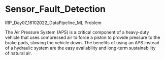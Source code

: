 # Sensor_Fault_Detection
IRP_Day07_16102022_DataPipeline_ML Problem

The Air Pressure System (APS) is a critical component of a heavy-duty  vehicle that uses compressed air to force a piston to provide pressure to the brake pads, slowing the vehicle down. The benefits of using an APS instead of a hydraulic system are the easy availability and long-term sustainability of natural air.
